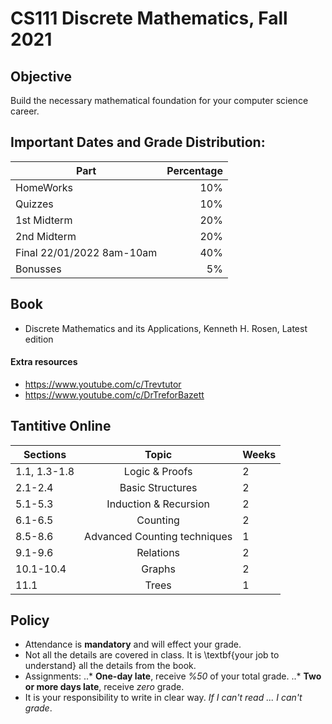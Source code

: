 # CS111 Discrete Mathematics, Fall 2021

## Objective
Build the necessary mathematical foundation for your computer science career.



## Important Dates and Grade Distribution:

| Part        | Percentage  |
| ------------- | -----:|
| HomeWorks     | 10%|
| Quizzes       | 10%|
| 1st Midterm  | 20%|
| 2nd Midterm  | 20%|
| Final 22/01/2022 8am-10am   | 40%|
| Bonusses | 5%|

## Book
* Discrete Mathematics and its Applications, Kenneth H. Rosen, Latest edition
#### Extra resources
* https://www.youtube.com/c/Trevtutor
* https://www.youtube.com/c/DrTreforBazett

## Tantitive Online 
| Sections        | Topic  | Weeks
| ------------- |:-----:|:----|
| 1.1, 1.3-1.8 | Logic & Proofs| 2|
| 2.1-2.4 | Basic Structures | 2 |
|5.1-5.3 | Induction & Recursion | 2|
|6.1-6.5 | Counting | 2|
|8.5-8.6 | Advanced Counting techniques | 1|
|9.1-9.6 | Relations | 2|
|10.1-10.4 | Graphs  | 2|
|11.1 | Trees | 1 |

## Policy
* Attendance is **mandatory** and will effect your grade.  
* Not all the details are covered in class. It is \textbf{your job to understand} all the details from the book. 
* Assignments: 
 ..* **One-day late**, receive *%50* of your total grade. 
 ..* **Two or more days late**, receive *zero* grade. 
* It is your responsibility to write in clear way. *If I can't read ...  I can't grade*.






